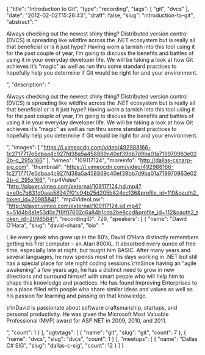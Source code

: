 {
  "title": "Introduction to Git",
  "type": "recording",
  "tags": [
    "git",
    "dvcs"
  ],
  "date": "2012-02-02T15:26:43",
  "draft": false,
  "slug": "introduction-to-git",
  "abstract": "<p>Always checking out the newest shiny thing? Distributed version control (DVCS) is spreading like wildfire across the .NET ecosystem but is really all that beneficial or is it just hype? Having worn a tarnish into this tool using it for the past couple of year, I’m going to discuss the benefits and battles of using it in your everyday developer life. We will be taking a look at how Git achieves it’s \"magic\" as well as run thru some standard practices to hopefully help you determine if Git would be right for and your environment.</p>",
  "description": "<p>Always checking out the newest shiny thing? Distributed version control (DVCS) is spreading like wildfire across the .NET ecosystem but is really all that beneficial or is it just hype? Having worn a tarnish into this tool using it for the past couple of year, I’m going to discuss the benefits and battles of using it in your everyday developer life. We will be taking a look at how Git achieves it’s \"magic\" as well as run thru some standard practices to hopefully help you determine if Git would be right for and your environment.</p>",
  "images": [
    "https://i.vimeocdn.com/video/492988166-1c2717717e5dbaa4c927fd38a5a458869c40ef39bb7d9ba01a719970963e022b-d_295x166"
  ],
  "vimeo": "109117124",
  "moreinfo": "http://dallas-csharp-sig.com",
  "thumbnail": "https://i.vimeocdn.com/video/492988166-1c2717717e5dbaa4c927fd38a5a458869c40ef39bb7d9ba01a719970963e022b-d_295x166",
  "mp4Video": "http://player.vimeo.com/external/109117124.hd.mp4?s=e0c7b631d0aaa58947f01c94b25d205b824cc136&profile_id=119&oauth2_token_id=20985841",
  "mp4VideoLow": "http://player.vimeo.com/external/109117124.sd.mp4?s=51d4b8a1e53d0c7f8f07602c6a84b1cda2be8ccd&profile_id=112&oauth2_token_id=20985841",
  "recordingID": 729,
  "speakers": [
    {
      "name": "David O'Hara",
      "slug": "david-ohara",
      "bio": "<p>Like every geek who grew up in the 80’s, David O’Hara distinctly remembers getting his first computer – an Atari 800XL. It absorbed every ounce of free time, especially late at night, but taught him BASIC. After many years and several languages, he now spends most of his days working in .NET but still has a special place for late night coding sessions.\r\nSince having an “agile awakening” a few years ago, he has a distinct need to grow in new directions and surround himself with smart people who will help him to shape this knowledge and practices. He has found Improving Enterprises to be a place filled with people who share similar ideas and values as well as his passion for learning and passing on that knowledge.</p><p>\r\nDavid is passionate about software craftsmanship, startups, and personal productivity. He was given the Microsoft Most Valuable Professional (MVP) award for ASP.NET  in 2009, 2010, and 2011.</p>",
      "count": 1
    }
  ],
  "ugtvtags": [
    {
      "name": "git",
      "slug": "git",
      "count": 7
    },
    {
      "name": "dvcs",
      "slug": "dvcs",
      "count": 1
    }
  ],
  "meetups": [
    {
      "name": "Dallas C# SIG",
      "slug": "dallas-c-sig",
      "count": 12
    }
  ]
}